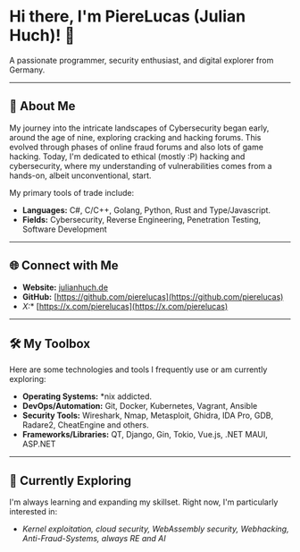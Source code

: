 # Hi there, I'm PiereLucas (Julian Huch)! 👋

A passionate programmer, security enthusiast, and digital explorer from Germany.

---

## 🚀 About Me

My journey into the intricate landscapes of Cybersecurity began early, around the age of nine, exploring cracking and hacking forums. This evolved through phases of online fraud forums and also lots of game hacking. Today, I'm dedicated to ethical (mostly :P) hacking and cybersecurity, where my understanding of vulnerabilities comes from a hands-on, albeit unconventional, start.

My primary tools of trade include:

* **Languages:** C#, C/C++, Golang, Python, Rust and Type/Javascript.
* **Fields:** Cybersecurity, Reverse Engineering, Penetration Testing, Software Development

---

## 🌐 Connect with Me

* **Website:** [julianhuch.de](https://julianhuch.de)
* **GitHub:** [https://github.com/pierelucas](https://github.com/pierelucas)
* *X:** [https://x.com/pierelucas](https://x.com/pierelucas)

---

## 🛠️ My Toolbox

Here are some technologies and tools I frequently use or am currently exploring:

* **Operating Systems:** *nix addicted.
* **DevOps/Automation:** Git, Docker, Kubernetes, Vagrant, Ansible
* **Security Tools:** Wireshark, Nmap, Metasploit, Ghidra, IDA Pro, GDB, Radare2, CheatEngine and others.
* **Frameworks/Libraries:** QT, Django, Gin, Tokio, Vue.js, .NET MAUI, ASP.NET

---

## 🌱 Currently Exploring

I'm always learning and expanding my skillset. Right now, I'm particularly interested in:

* *Kernel exploitation, cloud security, WebAssembly security, Webhacking, Anti-Fraud-Systems, always RE and AI*

<!--
**pierelucas/pierelucas** is a ✨ _special_ ✨ repository because its `README.md` (this file) appears on your GitHub profile.

Here are some ideas to get you started:

- 🔭 I’m currently working on ...
- 🌱 I’m currently learning ...
- 👯 I’m looking to collaborate on ...
- 🤔 I’m looking for help with ...
- 💬 Ask me about ...
- 📫 How to reach me: ...
- 😄 Pronouns: ...
- ⚡ Fun fact: ...
-->
